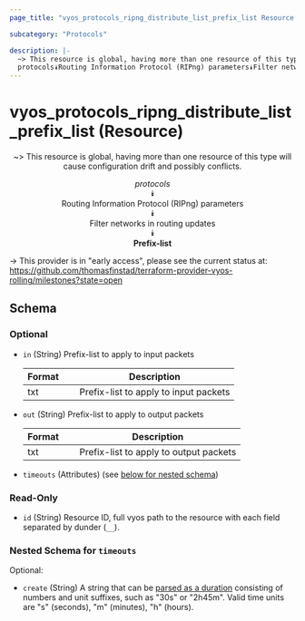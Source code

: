 ```yaml
---
page_title: "vyos_protocols_ripng_distribute_list_prefix_list Resource - vyos"

subcategory: "Protocols"

description: |- 
  ~> This resource is global, having more than one resource of this type will cause configuration drift and possibly conflicts.
  protocols⯯Routing Information Protocol (RIPng) parameters⯯Filter networks in routing updates⯯Prefix-list
---
```


# vyos_protocols_ripng_distribute_list_prefix_list (Resource)
<center>

~> This resource is global, having more than one resource of this type will cause configuration drift and possibly conflicts.

*protocols*  
⯯  
Routing Information Protocol (RIPng) parameters  
⯯  
Filter networks in routing updates  
⯯  
**Prefix-list**


</center>

-> This provider is in "early access", please see the current status at: https://github.com/thomasfinstad/terraform-provider-vyos-rolling/milestones?state=open

## Schema

### Optional

- `in` (String) Prefix-list to apply to input packets

    |Format  &emsp;|Description                            |
    |----------|-----------------------------------------|
    |txt     &emsp;|Prefix-list to apply to input packets  |
- `out` (String) Prefix-list to apply to output packets

    |Format  &emsp;|Description                             |
    |----------|------------------------------------------|
    |txt     &emsp;|Prefix-list to apply to output packets  |
- `timeouts` (Attributes) (see [below for nested schema](#nestedatt--timeouts))

### Read-Only

- `id` (String) Resource ID, full vyos path to the resource with each field separated by dunder (`__`).

<a id="nestedatt--timeouts"></a>
### Nested Schema for `timeouts`

Optional:

- `create` (String) A string that can be [parsed as a duration](https://pkg.go.dev/time#ParseDuration) consisting of numbers and unit suffixes, such as &#34;30s&#34; or &#34;2h45m&#34;. Valid time units are &#34;s&#34; (seconds), &#34;m&#34; (minutes), &#34;h&#34; (hours).  
